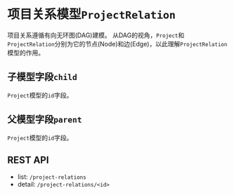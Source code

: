 # 项目关系模型`ProjectRelation`

项目关系遵循有向无环图(DAG)建模。
从DAG的视角，`Project`和`ProjectRelation`分别为它的节点(Node)和边(Edge)，以此理解`ProjectRelation`模型的作用。

## 子模型字段`child`

`Project`模型的`id`字段。

## 父模型字段`parent`

`Project`模型的`id`字段。

## REST API

- list: `/project-relations`
- detail: `/project-relations/<id>`
